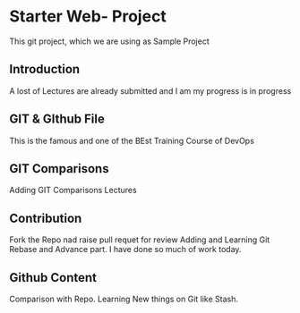 # Starter Web- Project
This git project, which we are using as Sample Project

## Introduction
A lost of Lectures are already submitted
and I am my progress is in progress

##  GIT & GIthub File
This is the famous and one of the BEst Training Course of DevOps

## GIT Comparisons
Adding GIT Comparisons Lectures

## Contribution
Fork the Repo nad raise pull requet for review
Adding and Learning Git Rebase and Advance part.
I have done so much of work today.

## Github Content
Comparison with Repo.
Learning New things on Git like Stash.
